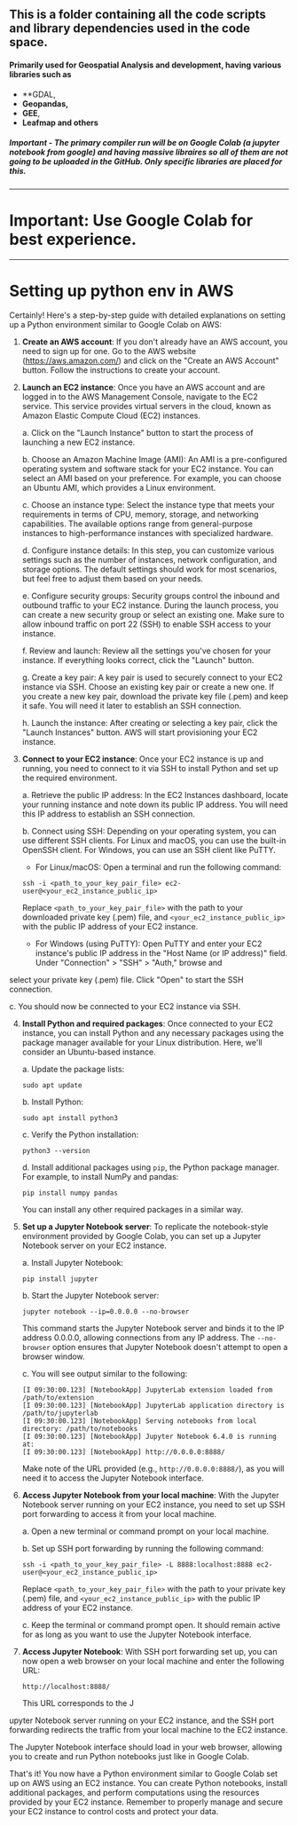 ## This is a folder containing all the code scripts and library dependencies used in the code space.

#### Primarily used for Geospatial Analysis and development, having various libraries such as 
* **GDAL, 
* **Geopandas,** 
* **GEE**, 
* **Leafmap and others**

##### Important - The primary compiler run will be on Google Colab (*a jupyter notebook from google*) and having massive libraires so all of them are not going to be uploaded in the GitHub. Only specific libraries are placed for this.
---
# Important: Use Google Colab for best experience.
---
# Setting up python env in AWS
Certainly! Here's a step-by-step guide with detailed explanations on setting up a Python environment similar to Google Colab on AWS:

1. **Create an AWS account**: If you don't already have an AWS account, you need to sign up for one. Go to the AWS website (https://aws.amazon.com/) and click on the "Create an AWS Account" button. Follow the instructions to create your account.

2. **Launch an EC2 instance**: Once you have an AWS account and are logged in to the AWS Management Console, navigate to the EC2 service. This service provides virtual servers in the cloud, known as Amazon Elastic Compute Cloud (EC2) instances.

   a. Click on the "Launch Instance" button to start the process of launching a new EC2 instance.

   b. Choose an Amazon Machine Image (AMI): An AMI is a pre-configured operating system and software stack for your EC2 instance. You can select an AMI based on your preference. For example, you can choose an Ubuntu AMI, which provides a Linux environment.

   c. Choose an instance type: Select the instance type that meets your requirements in terms of CPU, memory, storage, and networking capabilities. The available options range from general-purpose instances to high-performance instances with specialized hardware.

   d. Configure instance details: In this step, you can customize various settings such as the number of instances, network configuration, and storage options. The default settings should work for most scenarios, but feel free to adjust them based on your needs.

   e. Configure security groups: Security groups control the inbound and outbound traffic to your EC2 instance. During the launch process, you can create a new security group or select an existing one. Make sure to allow inbound traffic on port 22 (SSH) to enable SSH access to your instance.

   f. Review and launch: Review all the settings you've chosen for your instance. If everything looks correct, click the "Launch" button.

   g. Create a key pair: A key pair is used to securely connect to your EC2 instance via SSH. Choose an existing key pair or create a new one. If you create a new key pair, download the private key file (.pem) and keep it safe. You will need it later to establish an SSH connection.

   h. Launch the instance: After creating or selecting a key pair, click the "Launch Instances" button. AWS will start provisioning your EC2 instance.

3. **Connect to your EC2 instance**: Once your EC2 instance is up and running, you need to connect to it via SSH to install Python and set up the required environment.

   a. Retrieve the public IP address: In the EC2 Instances dashboard, locate your running instance and note down its public IP address. You will need this IP address to establish an SSH connection.

   b. Connect using SSH: Depending on your operating system, you can use different SSH clients. For Linux and macOS, you can use the built-in OpenSSH client. For Windows, you can use an SSH client like PuTTY.

      - For Linux/macOS: Open a terminal and run the following command:
      ```
      ssh -i <path_to_your_key_pair_file> ec2-user@<your_ec2_instance_public_ip>
      ```
      Replace `<path_to_your_key_pair_file>` with the path to your downloaded private key (.pem) file, and `<your_ec2_instance_public_ip>` with the public IP address of your EC2 instance.

      - For Windows (using PuTTY): Open PuTTY and enter your EC2 instance's public IP address in the "Host Name (or IP address)" field. Under "Connection" > "SSH" > "Auth," browse and

 select your private key (.pem) file. Click "Open" to start the SSH connection.

   c. You should now be connected to your EC2 instance via SSH.

4. **Install Python and required packages**: Once connected to your EC2 instance, you can install Python and any necessary packages using the package manager available for your Linux distribution. Here, we'll consider an Ubuntu-based instance.

   a. Update the package lists:
   ```
   sudo apt update
   ```

   b. Install Python:
   ```
   sudo apt install python3
   ```

   c. Verify the Python installation:
   ```
   python3 --version
   ```

   d. Install additional packages using `pip`, the Python package manager. For example, to install NumPy and pandas:
   ```
   pip install numpy pandas
   ```

   You can install any other required packages in a similar way.

5. **Set up a Jupyter Notebook server**: To replicate the notebook-style environment provided by Google Colab, you can set up a Jupyter Notebook server on your EC2 instance.

   a. Install Jupyter Notebook:
   ```
   pip install jupyter
   ```

   b. Start the Jupyter Notebook server:
   ```
   jupyter notebook --ip=0.0.0.0 --no-browser
   ```

   This command starts the Jupyter Notebook server and binds it to the IP address 0.0.0.0, allowing connections from any IP address. The `--no-browser` option ensures that Jupyter Notebook doesn't attempt to open a browser window.

   c. You will see output similar to the following:
   ```
   [I 09:30:00.123] [NotebookApp] JupyterLab extension loaded from /path/to/extension
   [I 09:30:00.123] [NotebookApp] JupyterLab application directory is /path/to/jupyterlab
   [I 09:30:00.123] [NotebookApp] Serving notebooks from local directory: /path/to/notebooks
   [I 09:30:00.123] [NotebookApp] Jupyter Notebook 6.4.0 is running at:
   [I 09:30:00.123] [NotebookApp] http://0.0.0.0:8888/
   ```

   Make note of the URL provided (e.g., `http://0.0.0.0:8888/`), as you will need it to access the Jupyter Notebook interface.

6. **Access Jupyter Notebook from your local machine**: With the Jupyter Notebook server running on your EC2 instance, you need to set up SSH port forwarding to access it from your local machine.

   a. Open a new terminal or command prompt on your local machine.

   b. Set up SSH port forwarding by running the following command:
   ```
   ssh -i <path_to_your_key_pair_file> -L 8888:localhost:8888 ec2-user@<your_ec2_instance_public_ip>
   ```
   Replace `<path_to_your_key_pair_file>` with the path to your private key (.pem) file, and `<your_ec2_instance_public_ip>` with the public IP address of your EC2 instance.

   c. Keep the terminal or command prompt open. It should remain active for as long as you want to use the Jupyter Notebook interface.

7. **Access Jupyter Notebook**: With SSH port forwarding set up, you can now open a web browser on your local machine and enter the following URL:
   ```
   http://localhost:8888/
   ```

   This URL corresponds to the J

upyter Notebook server running on your EC2 instance, and the SSH port forwarding redirects the traffic from your local machine to the EC2 instance.

   The Jupyter Notebook interface should load in your web browser, allowing you to create and run Python notebooks just like in Google Colab.

That's it! You now have a Python environment similar to Google Colab set up on AWS using an EC2 instance. You can create Python notebooks, install additional packages, and perform computations using the resources provided by your EC2 instance. Remember to properly manage and secure your EC2 instance to control costs and protect your data.
